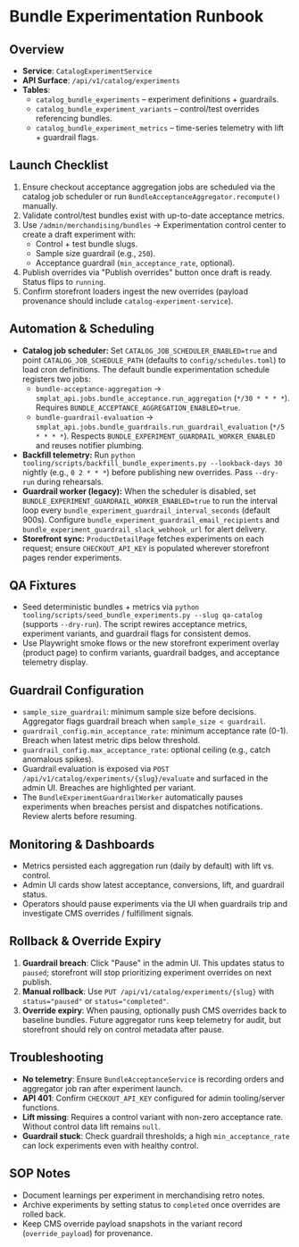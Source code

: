 # Bundle Experimentation Runbook

## Overview
- **Service**: `CatalogExperimentService`
- **API Surface**: `/api/v1/catalog/experiments`
- **Tables**:
  - `catalog_bundle_experiments` – experiment definitions + guardrails.
  - `catalog_bundle_experiment_variants` – control/test overrides referencing bundles.
  - `catalog_bundle_experiment_metrics` – time-series telemetry with lift + guardrail flags.

## Launch Checklist
1. Ensure checkout acceptance aggregation jobs are scheduled via the catalog job scheduler or run `BundleAcceptanceAggregator.recompute()` manually.
2. Validate control/test bundles exist with up-to-date acceptance metrics.
3. Use `/admin/merchandising/bundles` → Experimentation control center to create a draft experiment with:
   - Control + test bundle slugs.
   - Sample size guardrail (e.g., `250`).
   - Acceptance guardrail (`min_acceptance_rate`, optional).
4. Publish overrides via "Publish overrides" button once draft is ready. Status flips to `running`.
5. Confirm storefront loaders ingest the new overrides (payload provenance should include `catalog-experiment-service`).

## Automation & Scheduling
- **Catalog job scheduler:** Set `CATALOG_JOB_SCHEDULER_ENABLED=true` and point `CATALOG_JOB_SCHEDULE_PATH` (defaults to `config/schedules.toml`) to load cron definitions. The default bundle experimentation schedule registers two jobs:
  - `bundle-acceptance-aggregation` → `smplat_api.jobs.bundle_acceptance.run_aggregation` (`*/30 * * * *`). Requires `BUNDLE_ACCEPTANCE_AGGREGATION_ENABLED=true`.
  - `bundle-guardrail-evaluation` → `smplat_api.jobs.bundle_guardrails.run_guardrail_evaluation` (`*/5 * * * *`). Respects `BUNDLE_EXPERIMENT_GUARDRAIL_WORKER_ENABLED` and reuses notifier plumbing.
- **Backfill telemetry:** Run `python tooling/scripts/backfill_bundle_experiments.py --lookback-days 30` nightly (e.g., `0 2 * * *`) before publishing new overrides. Pass `--dry-run` during rehearsals.
- **Guardrail worker (legacy):** When the scheduler is disabled, set `BUNDLE_EXPERIMENT_GUARDRAIL_WORKER_ENABLED=true` to run the interval loop every `bundle_experiment_guardrail_interval_seconds` (default 900s). Configure `bundle_experiment_guardrail_email_recipients` and `bundle_experiment_guardrail_slack_webhook_url` for alert delivery.
- **Storefront sync:** `ProductDetailPage` fetches experiments on each request; ensure `CHECKOUT_API_KEY` is populated wherever storefront pages render experiments.

## QA Fixtures
- Seed deterministic bundles + metrics via `python tooling/scripts/seed_bundle_experiments.py --slug qa-catalog` (supports `--dry-run`). The script rewires acceptance metrics, experiment variants, and guardrail flags for consistent demos.
- Use Playwright smoke flows or the new storefront experiment overlay (product page) to confirm variants, guardrail badges, and acceptance telemetry display.

## Guardrail Configuration
- `sample_size_guardrail`: minimum sample size before decisions. Aggregator flags guardrail breach when `sample_size < guardrail`.
- `guardrail_config.min_acceptance_rate`: minimum acceptance rate (0-1). Breach when latest metric dips below threshold.
- `guardrail_config.max_acceptance_rate`: optional ceiling (e.g., catch anomalous spikes).
- Guardrail evaluation is exposed via `POST /api/v1/catalog/experiments/{slug}/evaluate` and surfaced in the admin UI. Breaches are highlighted per variant.
- The `BundleExperimentGuardrailWorker` automatically pauses experiments when breaches persist and dispatches notifications. Review alerts before resuming.

## Monitoring & Dashboards
- Metrics persisted each aggregation run (daily by default) with lift vs. control.
- Admin UI cards show latest acceptance, conversions, lift, and guardrail status.
- Operators should pause experiments via the UI when guardrails trip and investigate CMS overrides / fulfillment signals.

## Rollback & Override Expiry
1. **Guardrail breach**: Click "Pause" in the admin UI. This updates status to `paused`; storefront will stop prioritizing experiment overrides on next publish.
2. **Manual rollback**: Use `PUT /api/v1/catalog/experiments/{slug}` with `status="paused"` or `status="completed"`.
3. **Override expiry**: When pausing, optionally push CMS overrides back to baseline bundles. Future aggregator runs keep telemetry for audit, but storefront should rely on control metadata after pause.

## Troubleshooting
- **No telemetry**: Ensure `BundleAcceptanceService` is recording orders and aggregator job ran after experiment launch.
- **API 401**: Confirm `CHECKOUT_API_KEY` configured for admin tooling/server functions.
- **Lift missing**: Requires a control variant with non-zero acceptance rate. Without control data lift remains `null`.
- **Guardrail stuck**: Check guardrail thresholds; a high `min_acceptance_rate` can lock experiments even with healthy control.

## SOP Notes
- Document learnings per experiment in merchandising retro notes.
- Archive experiments by setting status to `completed` once overrides are rolled back.
- Keep CMS override payload snapshots in the variant record (`override_payload`) for provenance.
